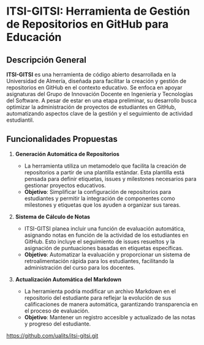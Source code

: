 # ITSI-GITSI: Herramienta de Gestión de Repositorios en GitHub para Educación

## Descripción General
**ITSI-GITSI** es una herramienta de código abierto desarrollada en la Universidad de Almería, diseñada para facilitar la creación y gestión de repositorios en GitHub en el contexto educativo. Se enfoca en apoyar asignaturas del Grupo de Innovación Docente en Ingeniería y Tecnologías del Software. A pesar de estar en una etapa preliminar, su desarrollo busca optimizar la administración de proyectos de estudiantes en GitHub, automatizando aspectos clave de la gestión y el seguimiento de actividad estudiantil.

## Funcionalidades Propuestas

1. **Generación Automática de Repositorios**
   - La herramienta utiliza un metamodelo que facilita la creación de repositorios a partir de una plantilla estándar. Esta plantilla está pensada para definir etiquetas, issues y milestones necesarios para gestionar proyectos educativos.
   - **Objetivo**: Simplificar la configuración de repositorios para estudiantes y permitir la integración de componentes como milestones y etiquetas que los ayuden a organizar sus tareas.

2. **Sistema de Cálculo de Notas**
   - ITSI-GITSI planea incluir una función de evaluación automática, asignando notas en función de la actividad de los estudiantes en GitHub. Esto incluye el seguimiento de issues resueltos y la asignación de puntuaciones basadas en etiquetas específicas.
   - **Objetivo**: Automatizar la evaluación y proporcionar un sistema de retroalimentación rápida para los estudiantes, facilitando la administración del curso para los docentes.

3. **Actualización Automática del Markdown**
   - La herramienta podría modificar un archivo Markdown en el repositorio del estudiante para reflejar la evolución de sus calificaciones de manera automática, garantizando transparencia en el proceso de evaluación.
   - **Objetivo**: Mantener un registro accesible y actualizado de las notas y progreso del estudiante.

https://github.com/ualits/itsi-gitsi.git
